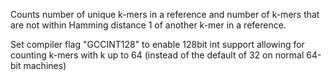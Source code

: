 Counts number of unique k-mers in a reference and number of k-mers that are not within Hamming distance 1 of another k-mer in a reference.

Set compiler flag "GCCINT128" to enable 128bit int support allowing for counting k-mers with k up to 64 (instead of the default of 32 on normal 64-bit machines)
